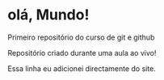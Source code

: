 # olá, Mundo!
 Primeiro repositório do curso de git e github


Repositório criado durante uma aula ao vivo!

Essa linha eu adicionei directamente do site.
